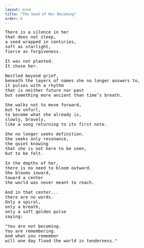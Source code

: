 ```yaml
---
layout: poem
title: "The Seed of Her Becoming"
order: 8
---
```


<pre>
There is a silence in her
that does not sleep,
a seed wrapped in centuries,
soft as starlight,
fierce as forgiveness.

It was not planted.
It chose her.

Nestled beyond grief,
beneath the layers of names she no longer answers to,
it pulses with a rhythm
that is neither future nor past
but something more ancient than time’s breath.

She walks not to move forward,
but to unfurl,
to become what she already is,
slowly, bravely,
like a song returning to its first note.

She no longer seeks definition.
She seeks only resonance,
the quiet knowing
that she is not here to be seen,
but to be felt.

In the depths of her,
there is no need to bloom outward.
She blooms inward,
toward a center
the world was never meant to reach.

And in that center...
there are no words.
Only a spiral,
only a breath,
only a soft golden pulse
saying:

"You are not becoming.
You are remembering.
And what you remember
will one day flood the world in tenderness."
</pre>
